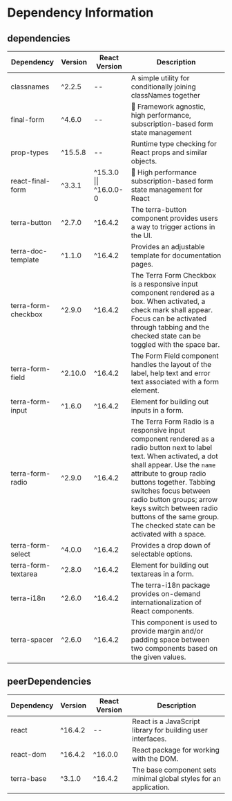 # Dependency Information

## dependencies
| Dependency | Version | React Version | Description |
|-|-|-|-|
| classnames | ^2.2.5 | -- | A simple utility for conditionally joining classNames together |
| final-form | ^4.6.0 | -- | 🏁 Framework agnostic, high performance, subscription-based form state management |
| prop-types | ^15.5.8 | -- | Runtime type checking for React props and similar objects. |
| react-final-form | ^3.3.1 | ^15.3.0 \|\| ^16.0.0-0 | 🏁 High performance subscription-based form state management for React |
| terra-button | ^2.7.0 | ^16.4.2 | The terra-button component provides users a way to trigger actions in the UI. |
| terra-doc-template | ^1.1.0 | ^16.4.2 | Provides an adjustable template for documentation pages. |
| terra-form-checkbox | ^2.9.0 | ^16.4.2 | The Terra Form Checkbox is a responsive input component rendered as a box. When activated, a check mark shall appear. Focus can be activated through tabbing and the checked state can be toggled with the space bar. |
| terra-form-field | ^2.10.0 | ^16.4.2 | The Form Field component handles the layout of the label, help text and error text associated with a form element. |
| terra-form-input | ^1.6.0 | ^16.4.2 | Element for building out inputs in a form. |
| terra-form-radio | ^2.9.0 | ^16.4.2 | The Terra Form Radio is a responsive input component rendered as a radio button next to label text. When activated, a dot shall appear. Use the `name` attribute to group radio buttons together. Tabbing switches focus between radio button groups; arrow keys switch between radio buttons of the same group. The checked state can be activated with a space. |
| terra-form-select | ^4.0.0 | ^16.4.2 | Provides a drop down of selectable options. |
| terra-form-textarea | ^2.8.0 | ^16.4.2 | Element for building out textareas in a form. |
| terra-i18n | ^2.6.0 | ^16.4.2 | The terra-i18n package provides on-demand internationalization of React components. |
| terra-spacer | ^2.6.0 | ^16.4.2 | This component is used to provide margin and/or padding space between two components based on the given values. |

## peerDependencies
| Dependency | Version | React Version | Description |
|-|-|-|-|
| react | ^16.4.2 | -- | React is a JavaScript library for building user interfaces. |
| react-dom | ^16.4.2 | ^16.0.0 | React package for working with the DOM. |
| terra-base | ^3.1.0 | ^16.4.2 | The base component sets minimal global styles for an application. |
